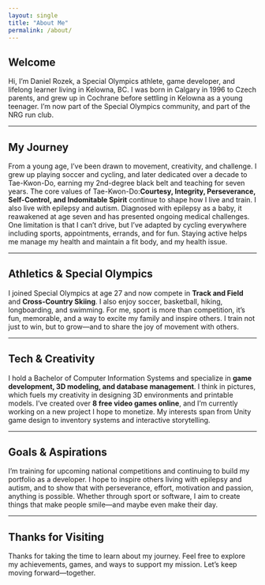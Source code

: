 ```yaml
---
layout: single
title: "About Me"
permalink: /about/
---
```

## Welcome
Hi, I’m Daniel Rozek, a Special Olympics athlete, game developer, and lifelong learner living in Kelowna, BC. I was born in Calgary in 1996 to Czech parents, and grew up in Cochrane before settling in Kelowna as a young teenager. I’m now part of the Special Olympics community, and part of the NRG run club.

---
## My Journey
From a young age, I’ve been drawn to movement, creativity, and challenge. I grew up playing soccer and cycling, and later dedicated over a decade to Tae-Kwon-Do, earning my 2nd-degree black belt and teaching for seven years. The core values of Tae-Kwon-Do:**Courtesy, Integrity, Perseverance, Self-Control, and Indomitable Spirit** continue to shape how I live and train.
I also live with epilepsy and autism. Diagnosed with epilepsy as a baby, it reawakened at age seven and has presented ongoing medical challenges. One limitation is that I can’t drive, but I’ve adapted by cycling everywhere including sports, appointments, errands, and for fun. Staying active helps me manage my health and maintain a fit body, and my health issue.

---
## Athletics & Special Olympics
I joined Special Olympics at age 27 and now compete in **Track and Field** and **Cross-Country Skiing**. I also enjoy soccer, basketball, hiking, longboarding, and swimming. For me, sport is more than competition, it’s fun, memorable, and a way to excite my family and inspire others. I train not just to win, but to grow—and to share the joy of movement with others.

---
## Tech & Creativity
I hold a Bachelor of Computer Information Systems and specialize in **game development, 3D modeling, and database management**. I think in pictures, which fuels my creativity in designing 3D environments and printable models.
I’ve created over **8 free video games online**, and I’m currently working on a new project I hope to monetize. My interests span from Unity game design to inventory systems and interactive storytelling.

---
## Goals & Aspirations
I’m training for upcoming national competitions and continuing to build my portfolio as a developer. I hope to inspire others living with epilepsy and autism, and to show that with perseverance, effort, motivation and passion, anything is possible.
Whether through sport or software, I aim to create things that make people smile—and maybe even make their day.

---
## Thanks for Visiting
Thanks for taking the time to learn about my journey. Feel free to explore my achievements, games, and ways to support my mission. Let’s keep moving forward—together.

